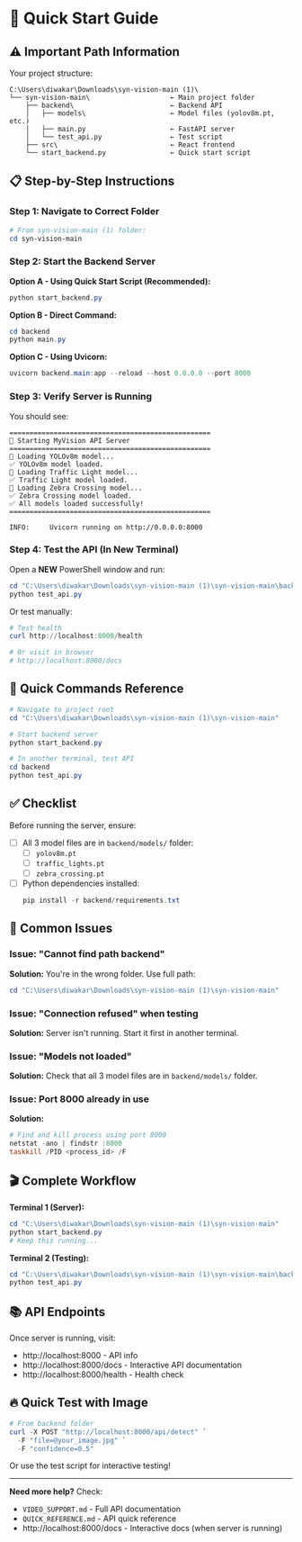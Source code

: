 # 🚀 Quick Start Guide

## ⚠️ Important Path Information

Your project structure:
```
C:\Users\diwakar\Downloads\syn-vision-main (1)\
└── syn-vision-main\                    ← Main project folder
    ├── backend\                        ← Backend API
    │   ├── models\                     ← Model files (yolov8m.pt, etc.)
    │   ├── main.py                     ← FastAPI server
    │   └── test_api.py                 ← Test script
    ├── src\                            ← React frontend
    └── start_backend.py                ← Quick start script
```

## 📋 Step-by-Step Instructions

### Step 1: Navigate to Correct Folder
```powershell
# From syn-vision-main (1) folder:
cd syn-vision-main
```

### Step 2: Start the Backend Server

**Option A - Using Quick Start Script (Recommended):**
```powershell
python start_backend.py
```

**Option B - Direct Command:**
```powershell
cd backend
python main.py
```

**Option C - Using Uvicorn:**
```powershell
uvicorn backend.main:app --reload --host 0.0.0.0 --port 8000
```

### Step 3: Verify Server is Running

You should see:
```
==================================================
🚀 Starting MyVision API Server
==================================================
🔄 Loading YOLOv8m model...
✅ YOLOv8m model loaded.
🔄 Loading Traffic Light model...
✅ Traffic Light model loaded.
🔄 Loading Zebra Crossing model...
✅ Zebra Crossing model loaded.
✅ All models loaded successfully!
==================================================

INFO:     Uvicorn running on http://0.0.0.0:8000
```

### Step 4: Test the API (In New Terminal)

Open a **NEW** PowerShell window and run:

```powershell
cd "C:\Users\diwakar\Downloads\syn-vision-main (1)\syn-vision-main\backend"
python test_api.py
```

Or test manually:
```powershell
# Test health
curl http://localhost:8000/health

# Or visit in browser
# http://localhost:8000/docs
```

## 🎯 Quick Commands Reference

```powershell
# Navigate to project root
cd "C:\Users\diwakar\Downloads\syn-vision-main (1)\syn-vision-main"

# Start backend server
python start_backend.py

# In another terminal, test API
cd backend
python test_api.py
```

## ✅ Checklist

Before running the server, ensure:

- [ ] All 3 model files are in `backend/models/` folder:
  - [ ] `yolov8m.pt`
  - [ ] `traffic_lights.pt`
  - [ ] `zebra_crossing.pt`

- [ ] Python dependencies installed:
  ```powershell
  pip install -r backend/requirements.txt
  ```

## 🐛 Common Issues

### Issue: "Cannot find path backend"
**Solution:** You're in the wrong folder. Use full path:
```powershell
cd "C:\Users\diwakar\Downloads\syn-vision-main (1)\syn-vision-main"
```

### Issue: "Connection refused" when testing
**Solution:** Server isn't running. Start it first in another terminal.

### Issue: "Models not loaded"
**Solution:** Check that all 3 model files are in `backend/models/` folder.

### Issue: Port 8000 already in use
**Solution:** 
```powershell
# Find and kill process using port 8000
netstat -ano | findstr :8000
taskkill /PID <process_id> /F
```

## 🎬 Complete Workflow

**Terminal 1 (Server):**
```powershell
cd "C:\Users\diwakar\Downloads\syn-vision-main (1)\syn-vision-main"
python start_backend.py
# Keep this running...
```

**Terminal 2 (Testing):**
```powershell
cd "C:\Users\diwakar\Downloads\syn-vision-main (1)\syn-vision-main\backend"
python test_api.py
```

## 📚 API Endpoints

Once server is running, visit:
- http://localhost:8000 - API info
- http://localhost:8000/docs - Interactive API documentation
- http://localhost:8000/health - Health check

## 🔥 Quick Test with Image

```powershell
# From backend folder
curl -X POST "http://localhost:8000/api/detect" `
  -F "file=@your_image.jpg" `
  -F "confidence=0.5"
```

Or use the test script for interactive testing!

---

**Need more help?** Check:
- `VIDEO_SUPPORT.md` - Full API documentation
- `QUICK_REFERENCE.md` - API quick reference
- http://localhost:8000/docs - Interactive docs (when server is running)
